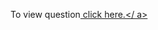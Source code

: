 To view question<a href = "https://leetcode.com/problems/word-ladder-ii/submissions/" target = "_blank"> click here.</ a>